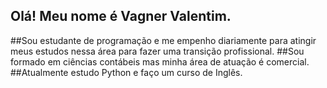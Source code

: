 ## Olá! Meu nome é Vagner Valentim.

##Sou estudante de programação e me empenho diariamente para atingir meus estudos nessa área para fazer uma transição profissional.
##Sou formado em ciências contábeis mas minha área de atuação é comercial.
##Atualmente estudo Python e faço um curso de Inglês.
